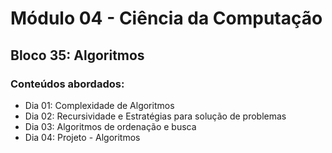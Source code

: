# Módulo 04 - Ciência da Computação
## Bloco 35: Algoritmos
### Conteúdos abordados:

* Dia 01: Complexidade de Algoritmos
* Dia 02: Recursividade e Estratégias para solução de problemas
* Dia 03: Algoritmos de ordenação e busca
* Dia 04: Projeto - Algoritmos
